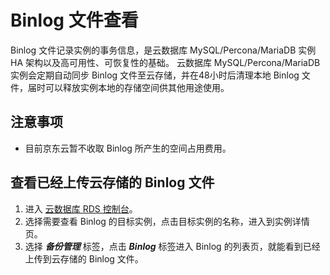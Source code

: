 # Binlog 文件查看
Binlog 文件记录实例的事务信息，是云数据库 MySQL/Percona/MariaDB 实例 HA 架构以及高可用性、可恢复性的基础。
云数据库 MySQL/Percona/MariaDB 实例会定期自动同步 Binlog 文件至云存储，并在48小时后清理本地 Binlog 文件，届时可以释放实例本地的存储空间供其他用途使用。

## 注意事项
* 目前京东云暂不收取 Binlog 所产生的空间占用费用。

## 查看已经上传云存储的 Binlog 文件
1. 进入 [云数据库 RDS 控制台](https://rds-console.jdcloud.com/database)。
2. 选择需要查看 Binlog 的目标实例，点击目标实例的名称，进入到实例详情页。
3. 选择 ***备份管理*** 标签，点击 ***Binlog*** 标签进入 Binlog 的列表页，就能看到已经上传到云存储的 Binlog 文件。
